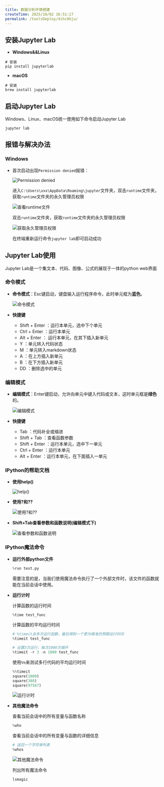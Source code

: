 ```yaml
---
title: 数据分析环境搭建
createTime: 2025/10/02 16:51:17
permalink: /toolsDeploy/4ihc0kju/
---
```



## 安装Jupyter Lab
- **Windows&&Linux**
```shell
# 安装
pip install jupyterlab
```

- **macOS**
```shell
# 安装
brew install jupyterlab
```

## 启动Jupyter Lab

Windows、Linux、macOS统一使用如下命令启动Jupyter Lab

```shell
jupyter lab
```

## 报错与解决办法

### **Windows**
  - 首次启动出现`Permission denied`报错：

    ![Permission denied](https://raw.githubusercontent.com/AliceSpring123/img/main/Snipaste_2025-05-17_10-42-43.png)
    
    进入`C:\Users\xxx\AppData\Roaming\jupyter`文件夹，双击`runtime`文件夹，获取`runtime`文件夹的永久管理员权限

    ![查看runtime文件](https://raw.githubusercontent.com/AliceSpring123/img/main/runtime%E6%96%87%E4%BB%B6.png)

    双击`runtime`文件夹，获取`runtime`文件夹的永久管理员权限

    ![获取永久管理员权限](https://raw.githubusercontent.com/AliceSpring123/img/main/Snipaste_2025-05-17_10-48-12.png)

    在终端重新运行命令`jupyter lab`即可启动成功

## Jupyter Lab使用
Jupyter Lab是一个集文本、代码、图像、公式的展现于一体的python web界面

### 命令模式


- **命令模式**：Esc键启动，键盘输入运行程序命令，此时单元框为**蓝色**。

  ![命令模式]()

- **快捷键**
  - Shift + Enter ：运行本单元，选中下个单元
  - Ctrl + Enter ：运行本单元
  - Alt + Enter ： 运行本单元，在其下插入新单元
  - Y ：单元转入代码状态
  - M ：单元转入markdown状态
  - A ：在上方插入新单元
  - B ：在下方插入新单元
  - DD ：删除选中的单元


### 编辑模式

- **编辑模式**：Enter键启动，允许向单元中键入代码或文本，这时单元框是**绿色**的。

  ![编辑模式]()

- **快捷键**
  - Tab ：代码补全或缩进
  - Shift + Tab ：查看函数参数
  - Shift + Enter ：运行本单元，选中下一单元
  - Ctrl + Enter ：运行本单元
  - Alt + Enter ：运行本单元，在下面插入一单元


### IPython的帮助文档
- **使用help()**

  ![help()](https://raw.githubusercontent.com/AliceSpring123/img/main/help%E5%B8%AE%E5%8A%A9%E6%96%87%E6%A1%A3.png)

- **使用?和??**

  ![使用?和??](https://raw.githubusercontent.com/AliceSpring123/img/main/%E6%9F%A5%E7%9C%8B%E5%B8%AE%E5%8A%A9%E6%96%87%E6%A1%A32.png)

- **Shift+Tab查看参数和函数说明(编辑模式下)**

  ![查看参数和函数说明](https://raw.githubusercontent.com/AliceSpring123/img/main/%E6%9F%A5%E7%9C%8B%E5%87%BD%E6%95%B0%E5%8F%82%E6%95%B0%E8%AF%B4%E6%98%8E.png)


### IPython魔法命令
- **运行外部python文件**
  ```python
  %run test.py
  ```
  需要注意的是，当我们使用魔法命令执行了一个外部文件时，该文件的函数就能在当前会话中使用。

- **运行计时**

  计算函数的运行时间
  ```python
  %time test_func
  ```
  计算函数的平均运行时间
  ```python
  # %timeit会多次运行函数，最后得到一个更为精准的预期运行时间
  %timeit test_func

  # 设置3次运行，每次1000次循环
  %timeit -r 3 -n 1000 test_func
  ```
  使用`%%`来测试多行代码的平均运行时间
  ```python
  %%timeit
  square(1000)
  square(388)
  square(97567)
  ```

  ![运行计时](https://raw.githubusercontent.com/AliceSpring123/img/main/%E8%BF%90%E8%A1%8C%E8%AE%A1%E6%97%B6.png)

- **其他魔法命令**

  查看当前会话中的所有变量与函数名称

  ```python
  %who
  ```

  查看当前会话中的所有变量与函数的详细信息

  ```python
  # 返回一个字符串列表
  %whos
  ```
  
  ![其他魔法命令](https://raw.githubusercontent.com/AliceSpring123/img/main/%E5%85%B6%E4%BB%96%E9%AD%94%E6%B3%95%E5%91%BD%E4%BB%A4.png)

  列出所有魔法命令

  ```python
  lsmagic
  ```

